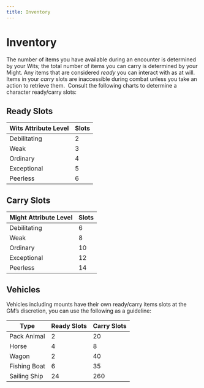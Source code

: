 ```yaml
---
title: Inventory
---
```


# Inventory

The number of items you have available during an encounter is determined by your Wits; the total number of items you can carry is determined by your Might. Any items that are considered _ready_ you can interact with as at will. Items in your _carry_ slots are inaccessible during combat unless you take an action to retrieve them.  Consult the following charts to determine a character ready/carry slots:

## Ready Slots

| Wits Attribute Level | Slots |
| -------------------- | ----- |
| Debilitating         | 2     |
| Weak                 | 3     |
| Ordinary             | 4     |
| Exceptional          | 5     |
| Peerless             | 6     |


## Carry Slots

| Might Attribute Level | Slots |
| --------------------- | ----- |
| Debilitating          | 6     |
| Weak                  | 8     |
| Ordinary              | 10    |
| Exceptional           | 12    |
| Peerless              | 14    |


## Vehicles

Vehicles including mounts have their own ready/carry items slots at the GM’s discretion, you can use the following as a guideline:



| Type                 | Ready Slots | Carry Slots |
| -------------------- | ----------- | ----------- |
| Pack Animal          | 2           | 20          |
| Horse                | 4           | 8           |
| Wagon                | 2           | 40          |
| Fishing Boat         | 6           | 35          |
| Sailing Ship         | 24          | 260         |
